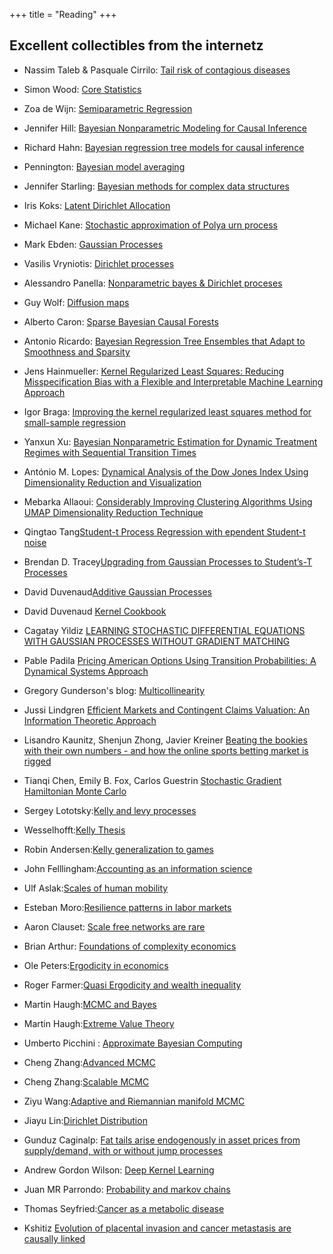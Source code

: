 +++
title = "Reading"
+++

## Excellent collectibles from the internetz

- Nassim Taleb & Pasquale Cirrilo: [Tail risk of contagious diseases](https://arxiv.org/abs/2004.08658)

- Simon Wood: [Core Statistics](https://www.maths.ed.ac.uk/~swood34/core-statistics-nup.pdf)

- Zoa de Wijn: [Semiparametric Regression](https://esc.fnwi.uva.nl/thesis/centraal/files/f977427964.pdf)

- Jennifer Hill: [Bayesian Nonparametric Modeling for Causal Inference](https://www.tandfonline.com/doi/abs/10.1198/jcgs.2010.08162)

- Richard Hahn: [Bayesian regression tree models for causal inference](https://arxiv.org/pdf/1706.09523.pdf)

- Pennington: [Bayesian model averaging](https://doi.org/10.1007/s11222-017-9767-1)

- Jennifer Starling: [Bayesian methods for complex data structures](https://repositories.lib.utexas.edu/bitstream/handle/2152/85348/STARLING-DISSERTATION-2020.pdf?sequence=1&isAllowed=y)

- Iris Koks: [Latent Dirichlet Allocation](https://repository.tudelft.nl/islandora/object/uuid%3Afaa7cd3f-a946-4685-a36e-d01a15c4159e)

- Michael Kane: [Stochastic approximation of Polya urn process](http://www.stat.yale.edu/~mjk56/Research/Optimization/OptFinalKane.pdf)

- Mark Ebden: [Gaussian Processes](https://arxiv.org/abs/1505.02965)

- Vasilis Vryniotis: [Dirichlet processes](https://blog.datumbox.com/the-dirichlet-process-the-chinese-restaurant-process-and-other-representations/)

- Alessandro Panella: [Nonparametric bayes & Dirichlet proceses](https://www.cs.uic.edu/~apanella/slides/nonparametric_bayes.pdf)

- Guy Wolf: [Diffusion maps](http://mat6480w.guywolf.org/slides/T12%20-%20Diffusion%20Maps.pdf)

- Alberto Caron: [Sparse Bayesian Causal Forests](https://arxiv.org/abs/2102.06573)

- Antonio Ricardo: [Bayesian Regression Tree Ensembles that Adapt to Smoothness and Sparsity](https://arxiv.org/pdf/1707.09461)

- Jens Hainmueller: [Kernel Regularized Least Squares: Reducing Misspecification Bias with a Flexible and Interpretable Machine Learning Approach](https://papers.ssrn.com/sol3/papers.cfm?abstract_id=2046206)

- Igor Braga: [Improving the kernel regularized least squares method for small-sample regression](https://www.sciencedirect.com/science/article/abs/pii/S0925231215003744)

- Yanxun Xu: [Bayesian Nonparametric Estimation for Dynamic Treatment Regimes with Sequential Transition Times](https://arxiv.org/pdf/1405.2656.pdf)

- António M. Lopes: [Dynamical Analysis of the Dow Jones Index Using Dimensionality Reduction and Visualization](https://www.mdpi.com/1099-4300/23/5/600/html)

- Mebarka Allaoui: [Considerably Improving Clustering Algorithms Using UMAP Dimensionality Reduction Technique](https://www.ncbi.nlm.nih.gov/pmc/articles/PMC7340901/pdf/978-3-030-51935-3_Chapter_34.pdf)

- Qingtao Tang[Student-t Process Regression with ependent Student-t noise](https://dl.acm.org/doi/pdf/10.3233/978-1-61499-672-9-82)

- Brendan D. Tracey[Upgrading from Gaussian Processes to Student’s-T Processes](https://arxiv.org/pdf/1801.06147.pdf)

- David Duvenaud[Additive Gaussian Processes](https://arxiv.org/pdf/1112.4394.pdf)

- David Duvenaud [Kernel Cookbook](https://www.cs.toronto.edu/~duvenaud/cookbook/)

- Cagatay Yildiz [LEARNING STOCHASTIC DIFFERENTIAL EQUATIONS WITH GAUSSIAN PROCESSES WITHOUT GRADIENT MATCHING](https://arxiv.org/pdf/1807.05748.pdf)

- Pable Padila [Pricing American Options Using Transition Probabilities: A Dynamical Systems Approach](https://www.scirp.org/journal/paperinformation.aspx?paperid=60395)

- Gregory Gunderson's blog: [Multicollinearity](http://gregorygundersen.com/blog/)

- Jussi Lindgren [Efficient Markets and Contingent Claims Valuation: An Information Theoretic Approach](https://www.mdpi.com/1099-4300/22/11/1283)

- Lisandro Kaunitz, Shenjun Zhong, Javier Kreiner [Beating the bookies with their own numbers - and how the online sports betting market is rigged](https://arxiv.org/abs/1710.02824)

- Tianqi Chen, Emily B. Fox, Carlos Guestrin [Stochastic Gradient Hamiltonian Monte Carlo](https://arxiv.org/abs/1402.4102)

- Sergey Lototsky:[Kelly and levy processes](https://arxiv.org/pdf/2002.03448.pdf)

- Wesselhofft:[Kelly Thesis](https://edoc.hu-berlin.de/bitstream/handle/18452/14923/wesselhoefft.pdf?sequence=1)

- Robin Andersen:[Kelly generalization to games](http://ma.fme.vutbr.cz/archiv/9_2/ma_9_2_andersen_et_al_final.pdf)

- John Felllingham:[Accounting as an information science](https://cpb-us-w2.wpmucdn.com/u.osu.edu/dist/5/39171/files/2016/10/acctg-info-science-revision-7-30-17-10zo2pn.pdf)

- Ulf Aslak:[Scales of human mobility](https://www.nature.com/articles/s41586-020-2909-1)

- Esteban Moro:[Resilience patterns in labor markets](https://www.nature.com/articles/s41467-021-22086-3.pdf)

- Aaron Clauset: [Scale free networks are rare](https://www.nature.com/articles/s41467-019-08746-5)

- Brian Arthur: [Foundations of complexity economics](https://www.nature.com/articles/s42254-020-00273-3)

- Ole Peters:[Ergodicity in economics](https://www.nature.com/articles/s41567-019-0732-0)

- Roger Farmer:[Quasi Ergodicity and wealth inequality](https://papers.ssrn.com/sol3/papers.cfm?abstract_id=3753978)

- Martin Haugh:[MCMC and Bayes](https://papers.ssrn.com/sol3/papers.cfm?abstract_id=3759243)

- Martin Haugh:[Extreme Value Theory](https://martin-haugh.github.io/files/QRM/EVT_MasterSlides.pdf)

- Umberto Picchini : [Approximate Bayesian Computing](https://www.maths.lu.se/fileadmin/maths/forskning_research/InferPartObsProcess/abc_slides.pdf)

- Cheng Zhang:[Advanced MCMC](https://zcrabbit.github.io/static/slides/mcs_fall19/lec08.pdf)

- Cheng Zhang:[Scalable MCMC](https://zcrabbit.github.io/static/slides/mcs_fall19/lec09.pdf)

- Ziyu Wang:[Adaptive and Riemannian manifold MCMC](http://proceedings.mlr.press/v28/wang13e.pdf)

- Jiayu Lin:[Dirichlet Distribution](https://mast.queensu.ca/~communications/Papers/msc-jiayu-lin.pdf)

- Gunduz Caginalp: [Fat tails arise endogenously in asset prices from supply/demand, with or without jump processes](https://arxiv.org/abs/2011.08275)

- Andrew Gordon Wilson: [Deep Kernel Learning](https://arxiv.org/abs/1511.02222)

- Juan MR Parrondo: [Probability and markov chains](https://3709847b-381c-4df6-b3c2-ae934f357bfd.filesusr.com/ugd/c7de9f_fdb940fff0aa4f2f82bf0b62b124317a.pdf)

- Thomas Seyfried:[Cancer as a metabolic disease](https://www.ncbi.nlm.nih.gov/pmc/articles/PMC3941741/)

- Kshitiz [Evolution of placental invasion and cancer metastasis are causally linked](https://www.nature.com/articles/s41559-019-1046-4)
